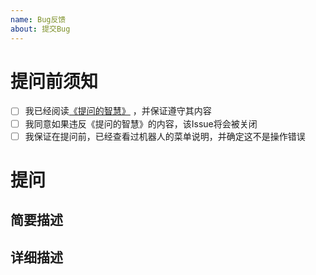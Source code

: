 ```yaml
---
name: Bug反馈
about: 提交Bug
---
```

# 提问前须知
- [ ] 我已经阅读[《提问的智慧》](https://blog.csdn.net/qq_34804120/article/details/89117072) ，并保证遵守其内容
- [ ] 我同意如果违反《提问的智慧》的内容，该Issue将会被关闭
- [ ] 我保证在提问前，已经查看过机器人的菜单说明，并确定这不是操作错误
# 提问
## 简要描述
<!--开门见山地说（不填直接关闭）-->

## 详细描述
<!--如果有补充的话在这写（选填）-->
